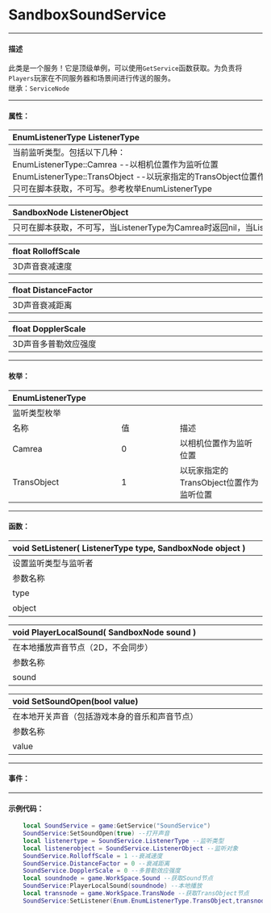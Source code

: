 # SandboxSoundService
------------------------------------------------------------------------------------------
#### 描述

此类是一个服务！它是顶级单例，可以使用`GetService`函数获取。为负责将 `Players`玩家在不同服务器和场景间进行传送的服务。<br>
继承：`ServiceNode` 

------------------------------------------------------------------------------------------
#### 属性：

|<div style="width:1125px">EnumListenerType ListenerType</div>|
|:---|
|当前监听类型。包括以下几种：<br>	EnumListenerType::Camrea         --以相机位置作为监听位置<br>	EnumListenerType::TransObject    --以玩家指定的TransObject位置作为监听位置<br>	只可在脚本获取，不可写。参考枚举EnumListenerType |

|<div style="width:1125px">SandboxNode ListenerObject</div>|
|:---|
|只可在脚本获取，不可写，当ListenerType为Camrea时返回nil，当ListenerType为TransObject时返回TransObject节点指针|

|<div style="width:1125px">float RolloffScale</div>|
|:---|
|3D声音衰减速度|

|<div style="width:1125px">float DistanceFactor</div>|
|:---|
|3D声音衰减距离|

|<div style="width:1125px">float DopplerScale</div>|
|:---|
|3D声音多普勒效应强度|

------------------------------------------------------------------------------------------
#### 枚举：

|<div style="width:200px">EnumListenerType</div>|<div style="width:100px"></div>|<div style="width:100px"></div>|
|:---   |:---|:---|
|监听类型枚举|
|名称   |值  |描述|
|Camrea   |0   |以相机位置作为监听位置|
|TransObject|1   |以玩家指定的TransObject位置作为监听位置|

------------------------------------------------------------------------------------------
#### 函数：

|<div style="width:500px">void SetListener( ListenerType type, SandboxNode object )</div>|<div style="width:120px"></div>|<div style="width:45px"></div>|<div style="width:400px"></div>|
|:---|:---|:---|:---|
|设置监听类型与监听者||||
|参数名称|类别|默认|描述|
|type|EnumListenerType||监听类型枚举，参见枚举EnumListenerType|
|object|SandboxNode||监听者|

|<div style="width:500px">void PlayerLocalSound( SandboxNode sound )</div>|<div style="width:120px"></div>|<div style="width:45px"></div>|<div style="width:400px"></div>|
|:---|:---|:---|:---|
|在本地播放声音节点（2D，不会同步）||||
|参数名称|类别|默认|描述|
|sound|SandboxNode||监听者|

|<div style="width:500px">void SetSoundOpen(bool value)</div>|<div style="width:120px"></div>|<div style="width:45px"></div>|<div style="width:400px"></div>|
|:---|:---|:---|:---|
|在本地开关声音（包括游戏本身的音乐和声音节点）||||
|参数名称|类别|默认|描述|
|value|bool||声音开关，为true，开启声音|

------------------------------------------------------------------------------------------
#### 事件：


------------------------------------------------------------------------------------------
#### 示例代码：

```lua
	local SoundService = game:GetService("SoundService")
	SoundService:SetSoundOpen(true) --打开声音
	local listenertype = SoundService.ListenerType --监听类型
	local listenerobject = SoundService.ListenerObject --监听对象
	SoundService.RolloffScale = 1 --衰减速度
	SoundService.DistanceFactor = 0 --衰减距离
	SoundService.DopplerScale = 0 --多普勒效应强度
	local soundnode = game.WorkSpace.Sound --获取Sound节点
	SoundService:PlayerLocalSound(soundnode) --本地播放
	local transnode = game.WorkSpace.TransNode --获取TransObject节点
	SoundService:SetListener(Enum.EnumListenerType.TransObject,transnode) --设置监听者
```
